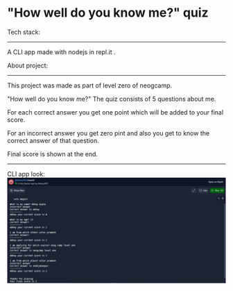 # "How well do you know me?" quiz

Tech stack:
<hr>
A CLI app made with nodejs in repl.it .

About project:
<hr>
This project was made as part of level zero of neogcamp.

"How well do you know me?" The quiz consists of 5 questions about me.

For each correct answer you get one point which will be added to your final score.

For an incorrect answer you get zero pint and also you get to know the correct answer of that question.

Final score is shown at the end.
<hr>
CLI app look:
<img src="images/markone.png" >